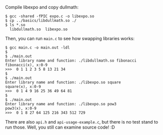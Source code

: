 Compile libexpo and copy dullmath:
```
$ gcc -shared -fPIC expo.c -o libexpo.so
$ cp ../basics/libdullmath.so ./
$ ls *.so
  libdullmath.so  libexpo.so
```


Then, you can run `main.c` to see how swapping libraries works:
```
$ gcc main.c -o main.out -ldl
$
$ ./main.out
Enter library name and function: ./libdullmath.so fibonacci
fibonacci(x), x:0-9
>>>  0 1 1 2 3 5 8 13 21 34 
$ 
$ ./main.out
Enter library name and function: ./libexpo.so square
square(x), x:0-9
>>>  0 1 4 9 16 25 36 49 64 81
$ 
$ ./main.out
Enter library name and function: ./libexpo.so pow3
pow3(x), x:0-9
>>>  0 1 8 27 64 125 216 343 512 729
```


There are also `api.h` and `api-usage-example.c`, but there is no
test stand to run those. Well, you still can examine source code! :D



